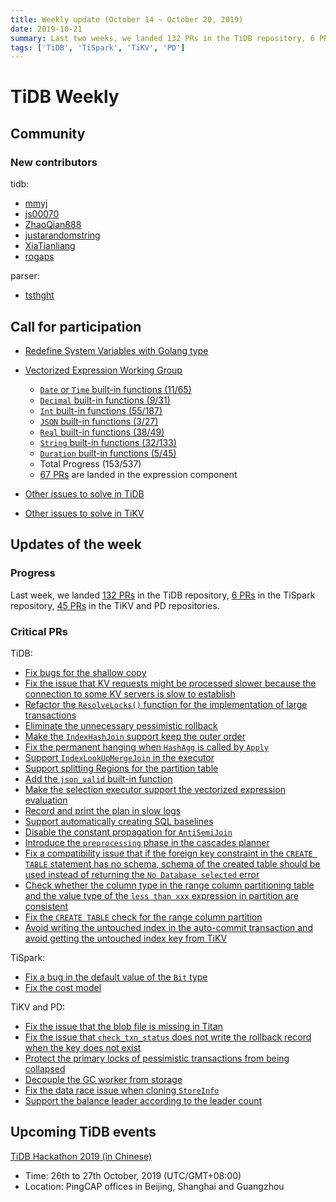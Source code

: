 ```yaml
---
title: Weekly update (October 14 ~ October 20, 2019)
date: 2019-10-21
summary: Last two weeks, we landed 132 PRs in the TiDB repository, 6 PRs in the TiSpark repository, and 45 PRs in the TiKV and PD repositories.
tags: ['TiDB', 'TiSpark', 'TiKV', 'PD']
---
```


# TiDB Weekly

## Community

### New contributors

tidb:

* [mmyj](https://github.com/mmyj)
* [js00070](https://github.com/js00070)
* [ZhaoQian888](https://github.com/ZhaoQian888)
* [justarandomstring](https://github.com/justarandomstring)
* [XiaTianliang](https://github.com/XiaTianliang)
* [rogaps](https://github.com/rogaps)

parser:

* [tsthght](https://github.com/tsthght)

## Call for participation

* [Redefine System Variables with Golang type](https://github.com/pingcap/tidb/issues/11269)
* [Vectorized Expression Working Group](https://github.com/pingcap/community/blob/master/working-groups/wg-vec-expr.md)
  * [`Date` or `Time` built-in functions (11/65)](https://github.com/pingcap/tidb/issues/12101)
  * [`Decimal` built-in functions (9/31)](https://github.com/pingcap/tidb/issues/12102)
  * [`Int` built-in functions (55/187)](https://github.com/pingcap/tidb/issues/12103)
  * [`JSON` built-in functions (3/27)](https://github.com/pingcap/tidb/issues/12104)
  * [`Real` built-in functions (38/49)](https://github.com/pingcap/tidb/issues/12105)
  * [`String` built-in functions (32/133)](https://github.com/pingcap/tidb/issues/12106)
  * [`Duration` built-in functions (5/45)](https://github.com/pingcap/tidb/issues/12176)
  * Total Progress (153/537)
  * [67 PRs](https://github.com/pingcap/tidb/pulls?page=1&q=is%3Apr+is%3Amerged+sort%3Aupdated-desc+merged%3A>%3D2019-10-14+label%3Acomponent%2Fexpression&utf8=✓) are landed in the expression component

* [Other issues to solve in TiDB](https://github.com/pingcap/tidb/issues?q=is%3Aissue+is%3Aopen+label%3A%22help+wanted%22)
* [Other issues to solve in TiKV](https://github.com/tikv/tikv/labels/S%3A%20HelpWanted)

## Updates of the week

### Progress

Last week, we landed [132 PRs](https://github.com/pingcap/tidb/pulls?utf8=%E2%9C%93&q=is%3Apr+is%3Amerged+merged%3A2019-10-14..2019-10-21+) in the TiDB repository, [6 PRs](https://github.com/pingcap/tispark/pulls?utf8=%E2%9C%93&q=is%3Apr+is%3Amerged+merged%3A2019-10-14..2019-10-20+) in the TiSpark repository, [45 PRs](https://github.com/search?q=repo%3Atikv%2Ftikv+repo%3Apingcap%2Fpd+is%3Apr+is%3Amerged+merged%3A2019-10-14..2019-10-20&type=Issues) in the TiKV and PD repositories.

### Critical PRs

TiDB:

* [Fix bugs for the shallow copy](https://github.com/pingcap/tidb/pull/12691)
* [Fix the issue that KV requests might be processed slower because the connection to some KV servers is slow to establish](https://github.com/pingcap/tidb/pull/12733)
* [Refactor the `ResolveLocks()` function for the implementation of large transactions](https://github.com/pingcap/tidb/pull/11999)
* [Eliminate the unnecessary pessimistic rollback](https://github.com/pingcap/tidb/pull/12561)
* [Make the `IndexHashJoin` support keep the outer order](https://github.com/pingcap/tidb/pull/12349)
* [Fix the permanent hanging when `HashAgg` is called by `Apply`](https://github.com/pingcap/tidb/pull/12760)
* [Support `IndexLookUpMergeJoin` in the executor](https://github.com/pingcap/tidb/pull/12024)
* [Support splitting Regions for the partition table](https://github.com/pingcap/tidb/pull/12213)
* [Add the `json_valid` built-in function](https://github.com/pingcap/tidb/pull/12596)
* [Make the selection executor support the vectorized expression evaluation](https://github.com/pingcap/tidb/pull/12220)
* [Record and print the plan in slow logs](https://github.com/pingcap/tidb/pull/12179)
* [Support automatically creating SQL baselines](https://github.com/pingcap/tidb/pull/12434)
* [Disable the constant propagation for `AntiSemiJoin`](https://github.com/pingcap/tidb/pull/12728)
* [Introduce the `preprocessing` phase in the cascades planner](https://github.com/pingcap/tidb/pull/12649)
* [Fix a compatibility issue that if the foreign key constraint in the `CREATE TABLE` statement has no schema, schema of the created table should be used instead of returning the `No Database selected` error](https://github.com/pingcap/tidb/pull/12548)
* [Check whether the column type in the range column partitioning table and the value type of the `less than xxx` expression in partition are consistent](https://github.com/pingcap/tidb/pull/12664)
* [Fix the `CREATE TABLE` check for the range column partition](https://github.com/pingcap/tidb/pull/12622)
* [Avoid writing the untouched index in the auto-commit transaction and avoid getting the untouched index key from TiKV](https://github.com/pingcap/tidb/pull/12609)

TiSpark:

* [Fix a bug in the default value of the `Bit` type](https://github.com/pingcap/tispark/pull/1148)
* [Fix the cost model](https://github.com/pingcap/tispark/pull/1150)

TiKV and PD:

* [Fix the issue that the blob file is missing in Titan](https://github.com/tikv/tikv/pull/5668)
* [Fix the issue that `check_txn_status` does not write the rollback record when the key does not exist](https://github.com/tikv/tikv/pull/5673)
* [Protect the primary locks of pessimistic transactions from being collapsed](https://github.com/tikv/tikv/pull/5575)
* [Decouple the GC worker from storage](https://github.com/tikv/tikv/pull/5663)
* [Fix the data race issue when cloning `StoreInfo`](https://github.com/pingcap/pd/pull/1802)
* [Support the balance leader according to the leader count](https://github.com/pingcap/pd/pull/1743)

## Upcoming TiDB events

[TiDB Hackathon 2019 (in Chinese)](https://pingcap.com/community-cn/hackathon2019/)

* Time: 26th to 27th October, 2019 (UTC/GMT+08:00)
* Location: PingCAP offices in Beijing, Shanghai and Guangzhou
